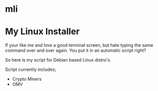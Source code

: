 # mli
 My Linux Installer
 ==================
 
  If your like me and love a good terminal screen, but hate typing the same
  command over and over again. You put it in an automatic script right?
  
  So here is my script for Debian based Linux distro's.
  
  Script currently includes;
   - Crypto Miners
   - OMV
